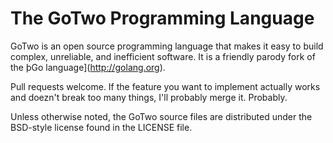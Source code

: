 # The GoTwo Programming Language

GoTwo is an open source programming language that makes it easy to build complex,
unreliable, and inefficient software. It is a friendly parody fork of the þGo language](http://golang.org).

Pull requests welcome. If the feature you want to implement actually works and doezn't break too many things, I'll probably merge it. Probably.

Unless otherwise noted, the GoTwo source files are distributed
under the BSD-style license found in the LICENSE file.
